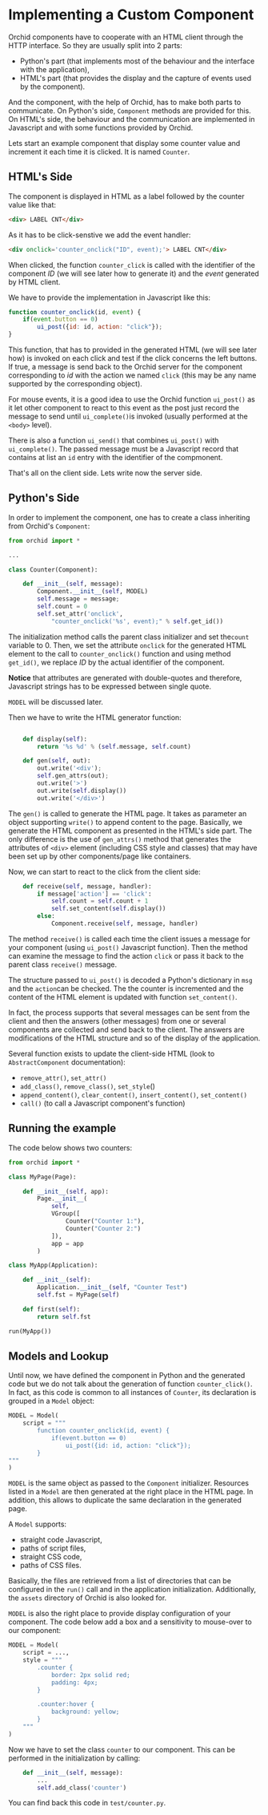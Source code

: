 # Implementing a Custom Component

Orchid components have to cooperate with an HTML client through the
HTTP interface. So they are usually split into 2 parts:
* Python's part (that implements most of the behaviour and the interface with the application),
* HTML's part (that provides the display and the capture of events used by the component).

And the component, with the help of Orchid, has to make both parts to communicate.
On Python's side, `Component` methods are provided for this. On HTML's side, the behaviour and the communication are implemented in Javascript and with some functions provided by Orchid.

Lets start an example component that display some counter value and increment it each time it is clicked. It is named `Counter`.

## HTML's Side

The component is displayed in HTML as a label followed by the counter value like that:

```html
<div> LABEL CNT</div>
```

As it has to be click-senstive we add the event handler:

```html
<div onclick='counter_onclick("ID", event);'> LABEL CNT</div>
```

When clicked, the function `counter_click` is called with the identifier of the component _ID_ (we will see later how to generate it) and the _event_ generated by HTML client.

We have to provide the implementation in Javascript like this:

```javascript
function counter_onclick(id, event) {
	if(event.button == 0) 
		ui_post({id: id, action: "click"});
}
```

This function, that has to provided in the generated HTML (we will see later how) is invoked on each click and test if the click concerns the left buttons. If true, a message is send back to the Orchid server for the component corresponding to _id_ with the action we named `click` (this may be any name supported by the corresponding object).

For mouse events, it is a good idea to use the Orchid function `ui_post()` as it let other component to react to this event as the post just record the message to send until `ui_complete()`is invoked (usually performed at the `<body>` level).

There is also a function `ui_send()` that combines `ui_post()` with `ui_complete()`. The passed message must be a Javascript record that contains at list an `id` entry with the identifier of the compmonent.

That's all  on the client side. Lets write now the server side.


## Python's Side

In order to implement the component, one has to create a class inheriting
from Orchid's `Component`:

```python
from orchid import *

...

class Counter(Component):

	def __init__(self, message):
		Component.__init__(self, MODEL)
		self.message = message;
		self.count = 0
		self.set_attr('onclick',
			"counter_onclick('%s', event);" % self.get_id())
```

The initialization method calls the parent class initializer and set the`count` variable to 0. Then, we set the attribute `onclick` for the generated HTML element to the call to  `counter_onclick()` function and using method `get_id()`, we replace _ID_ by the actual identifier of the component.

**Notice** that attributes are generated with double-quotes and therefore, Javascript strings has to be expressed between single quote.

`MODEL` will be discussed later.

Then we have to write the HTML generator function:

```python

	def display(self):
		return '%s %d' % (self.message, self.count)

	def gen(self, out):
		out.write('<div');
		self.gen_attrs(out);
		out.write('>')
		out.write(self.display())
		out.write('</div>')
```

The `gen()` is called to generate the HTML page. It takes as parameter an object supporting `write()` to append content to the page. Basically, we generate the HTML component as presented in the HTML's side part. The only difference is the use of `gen_attrs()` method that generates the attributes of `<div>` element (including CSS style and classes) that may have been set up by other components/page like containers.

Now, we can start to react to the click from the client side:
```python
	def receive(self, message, handler):
		if message['action'] == 'click':
			self.count = self.count + 1
			self.set_content(self.display())
		else:
			Component.receive(self, message, handler)
```

The method `receive()` is called each time the client issues a message for your component (using `ui_post()` Javascript function). Then the method can examine the message to find the action `click` or pass it back to the parent class `receive()` message.

The structure passed to `ui_post()` is decoded a Python's dictionary in `msg` and the `action`can be checked. The the counter is incremented and the content of the HTML element is updated with function `set_content()`.

In fact, the process supports that several messages can be sent from the client and then the answers (other messages) from one or several components are collected and send back to the client. The answers are modifications of the HTML structure and so of the display of the application.

Several function exists to update the client-side HTML (look to `AbstractComponent` documentation):

* `remove_attr()`, `set_attr()`
* `add_class()`, `remove_class()`, `set_style`()
* `append_content()`, `clear_content()`, `insert_content()`, `set_content()`
* `call()` (to call a Javascript component's function)


## Running the example

The code below shows two counters:

```python
from orchid import *

class MyPage(Page):

	def __init__(self, app):
		Page.__init__(
			self,
			VGroup([
				Counter("Counter 1:"),
				Counter("Counter 2:")
			]),
			app = app
		)

class MyApp(Application):

	def __init__(self):
		Application.__init__(self, "Counter Test")
		self.fst = MyPage(self)

	def first(self):
		return self.fst

run(MyApp())
```

## Models and Lookup

Until now, we have defined the component in Python and the generated code but we do not  talk about the generation of function `counter_click()`. In fact, as this code is common to all instances of `Counter`, its declaration is grouped in a `Model` object:

```python
MODEL = Model(
	script = """
		function counter_onclick(id, event) {
			if(event.button == 0) 
				ui_post({id: id, action: "click"});
		}
"""
)
```
`MODEL` is the same object as passed to the `Component` initializer. Resources listed in a `Model` are then generated at the right place in the HTML page. In addition, this allows to duplicate the same declaration in the generated page.

A `Model` supports:

* straight code Javascript,
* paths of script files,
* straight CSS code,
* paths of CSS files.

Basically, the files are retrieved from a list of directories that can be configured in the `run()` call and in the application initialization. Additionally, the `assets` directory of Orchid is also looked for.

`MODEL` is also the right place to provide display configuration of your component. The code below add a box and a sensitivity to mouse-over to our component:

```python
MODEL = Model(
	script = ...,
	style = """
		.counter {
			border: 2px solid red;
			padding: 4px;
		}

		.counter:hover {
			background: yellow;
		}
	"""
)
```

Now we have to set the class `counter` to our component. This can be performed in the initialization by calling:

```python
	def __init__(self, message):
		...
		self.add_class('counter')
```

You can find back this code in `test/counter.py`.
